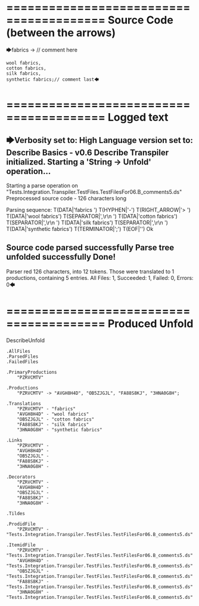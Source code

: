 ========================================
Source Code (between the arrows)
========================================

🡆fabrics -> // comment here

    wool fabrics,
    cotton fabrics,
    silk fabrics,
    synthetic fabrics;// comment last🡄

========================================
Logged text
========================================

🡆Verbosity set to: High
Language version set to: Describe Basics - v0.6
Describe Transpiler initialized.
Starting a 'String -> Unfold' operation...
------------------------
Starting a parse operation on "Tests.Integration.Transpiler.TestFiles.TestFilesFor06.B_comments5.ds"
Preprocessed source code - 126 characters long

Parsing sequence: T(DATA|'fabrics ') T(HYPHEN|'-') T(RIGHT_ARROW|'> ') T(DATA|'wool fabrics') T(SEPARATOR|',\r\n    ') T(DATA|'cotton fabrics') T(SEPARATOR|',\r\n    ') T(DATA|'silk fabrics') T(SEPARATOR|',\r\n    ') T(DATA|'synthetic fabrics') T(TERMINATOR|';') T(EOF|'<EOF>') Ok

Source code parsed successfully
Parse tree unfolded successfully
Done!
------------------------
Parser red 126 characters, into 12 tokens.
Those were translated to 1 productions, containing 5 entries.
All Files: 1, Succeeded: 1, Failed: 0, Errors: 0🡄

========================================
Produced Unfold
========================================

DescribeUnfold

    .AllFiles
    .ParsedFiles
    .FailedFiles

    .PrimaryProductions
        "PZRVCMTV" 

    .Productions
        "PZRVCMTV" -> "AVGH8H4D", "OB5ZJGJL", "FA88S8KJ", "3HNA0G8H";

    .Translations
        "PZRVCMTV" - "fabrics"
        "AVGH8H4D" - "wool fabrics"
        "OB5ZJGJL" - "cotton fabrics"
        "FA88S8KJ" - "silk fabrics"
        "3HNA0G8H" - "synthetic fabrics"

    .Links
        "PZRVCMTV" - 
        "AVGH8H4D" - 
        "OB5ZJGJL" - 
        "FA88S8KJ" - 
        "3HNA0G8H" - 

    .Decorators
        "PZRVCMTV" - 
        "AVGH8H4D" - 
        "OB5ZJGJL" - 
        "FA88S8KJ" - 
        "3HNA0G8H" - 

    .Tildes

    .ProdidFile
        "PZRVCMTV" - "Tests.Integration.Transpiler.TestFiles.TestFilesFor06.B_comments5.ds"

    .ItemidFile
        "PZRVCMTV" - "Tests.Integration.Transpiler.TestFiles.TestFilesFor06.B_comments5.ds"
        "AVGH8H4D" - "Tests.Integration.Transpiler.TestFiles.TestFilesFor06.B_comments5.ds"
        "OB5ZJGJL" - "Tests.Integration.Transpiler.TestFiles.TestFilesFor06.B_comments5.ds"
        "FA88S8KJ" - "Tests.Integration.Transpiler.TestFiles.TestFilesFor06.B_comments5.ds"
        "3HNA0G8H" - "Tests.Integration.Transpiler.TestFiles.TestFilesFor06.B_comments5.ds"

